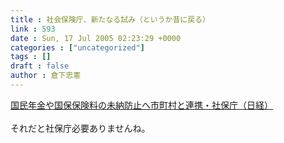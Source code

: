 ```yaml
---
title : 社会保険庁、新たなる試み（というか昔に戻る）
link : 593
date : Sun, 17 Jul 2005 02:23:29 +0000
categories : ["uncategorized"]
tags : []
draft : false
author : 倉下忠憲
---
```


<A HREF="http://www.nikkei.co.jp/news/main/20050717AT1F1600B16072005.html" TARGET="_blank">国民年金や国保保険料の未納防止へ市町村と連携・社保庁（日経）</A><BR><BR>それだと社保庁必要ありませんね。<br><br>
